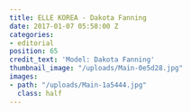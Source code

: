 ```yaml
---
title: ELLE KOREA - Dakota Fanning
date: 2017-01-07 05:58:00 Z
categories:
- editorial
position: 65
credit_text: 'Model: Dakota Fanning'
thumbnail_image: "/uploads/Main-0e5d28.jpg"
images:
- path: "/uploads/Main-1a5444.jpg"
  class: half
---
```


